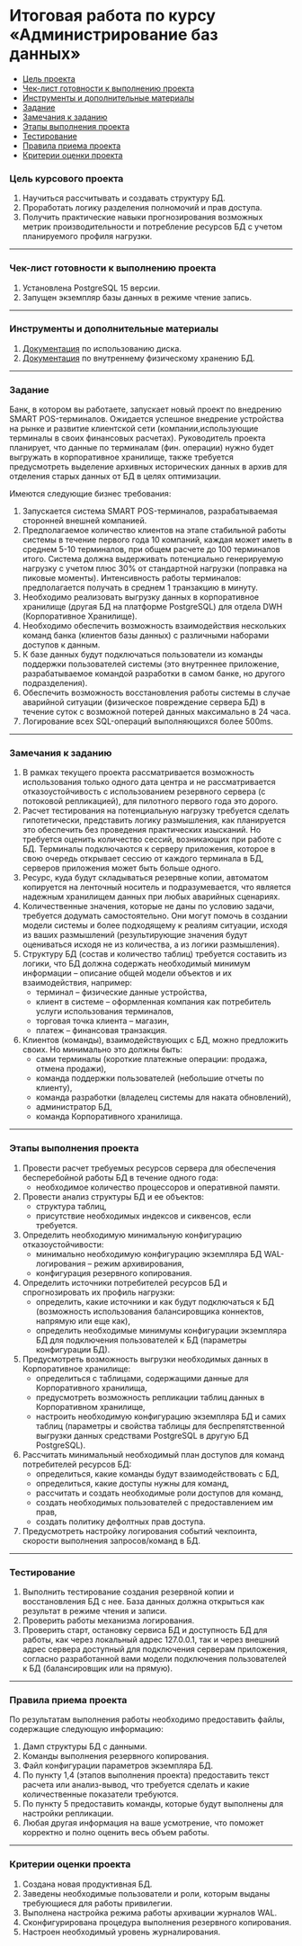 # Итоговая работа по курсу «Администрирование баз данных»

* [Цель проекта](#цель-курсового-проекта)
* [Чек-лист готовности к выполнению проекта](#Чек-лист-готовности-к-выполнению-проекта)
* [Инструменты и дополнительные материалы](#Инструменты-и-дополнительные-материалы)
* [Задание](#задание)
* [Замечания к заданию](#замечания-к-заданию) 
* [Этапы выполнения проекта](#этапы-выполнения-проекта) 
* [Тестирование](#тестирование) 
* [Правила приема проекта](#правила-приема-проекта)
* [Критерии оценки проекта](#критерии-оценки-проекта)

### Цель курсового проекта

1. Научиться рассчитывать и создавать структуру БД.
2. Проработать логику разделения полномочий и прав доступа.
3. Получить практические навыки прогнозирования возможных метрик производительности и потребление ресурсов БД с учетом планируемого профиля нагрузки.

------

### Чек-лист готовности к выполнению проекта

1. Установлена PostgreSQL 15 версии.
2. Запущен экземпляр базы данных в режиме чтение запись.

------

### Инструменты и дополнительные материалы

1. [Документация](https://postgrespro.ru/docs/postgresql/15/diskusage) по использованию диска. 
2. [Документация](https://postgrespro.ru/docs/postgresql/15/storage) по внутреннему физическому хранению БД. 

------

### Задание 

Банк, в котором вы работаете, запускает новый проект по внедрению SMART POS-терминалов.
Ожидается успешное внедрение устройства на рынке и развитие клиентской сети (компании,использующие терминалы в своих финансовых расчетах).
Руководитель проекта планирует, что данные по терминалам (фин. операции) нужно будет выгружать в корпоративное хранилище, 
также требуется предусмотреть выделение архивных исторических данных в архив для отделения старых данных от БД в целях оптимизации.
 
Имеются следующие бизнес требования:

1. Запускается система SMART POS-терминалов, разрабатываемая сторонней внешней компанией.
2. Предполагаемое количество клиентов на этапе стабильной работы системы в течение первого года 10 компаний, 
каждая может иметь в среднем 5-10 терминалов, при общем расчете до 100 терминалов итого. 
Система должна выдерживать потенциально генерируемую нагрузку с учетом плюс 30% от стандартной нагрузки (поправка на пиковые моменты). 
Интенсивность работы терминалов: предполагается получать в среднем 1 транзакцию в минуту.
3. Необходимо реализовать выгрузку данных в корпоративное хранилище (другая БД на платформе PostgreSQL) для отдела DWH (Корпоративное Хранилище).
4. Необходимо обеспечить возможность взаимодействия нескольких команд банка (клиентов базы данных) с различными наборами доступов к данным.
5. К базе данных будут подключаться пользователи из команды поддержки пользователей системы (это внутреннее приложение, разрабатываемое командой 
разработки в самом банке, но другого подразделения).
6. Обеспечить возможность восстановления работы системы в случае аварийной ситуации (физическое повреждение сервера БД) в течение суток с возможной потерей данных максимально в 24 часа.
7. Логирование всех SQL-операций выполняющихся более 500ms.
  
---

### Замечания к заданию

1. В рамках текущего проекта рассматривается возможность использования только одного дата центра и не рассматривается отказоустойчивость с 
использованием резервного сервера (с потоковой репликацией), для пилотного первого года это дорого.
2. Расчет тестирования на потенциальную нагрузку требуется сделать гипотетически, представить логику размышления, как планируется это обеспечить без проведения практических изысканий. Но требуется оценить количество сессий, возникающих при работе с БД. 
Терминалы подключаются к серверу приложения, которое в свою очередь открывает сессию от каждого терминала в БД, серверов приложения может быть больше одного.
3. Ресурс, куда будут складываться резервные копии, автоматом копируется на ленточный носитель и подразумевается, что является надежным хранилищем данных при любых аварийных сценариях.
4. Количественные значения, которые не даны по условию задачи, требуется додумать самостоятельно. Они могут помочь в создании модели системы и более подходящему к реалиям ситуации, исходя из ваших размышлений (результирующие значения будут оцениваться исходя не из количества, а из логики размышления).
5. Структуру БД (состав и количество таблиц) требуется составить из логики, что БД должна содержать необходимый минимум информации – описание общей модели объектов и их взаимодействия, например:
   - терминал – физические данные устройства, 
   - клиент в системе – оформленная компания как потребитель услуги использования терминалов, 
   - торговая точка клиента – магазин, 
   - платеж – финансовая транзакция.
6. Клиентов (команды), взаимодействующих с БД, можно предложить своих. Но минимально это должны быть: 
    - сами терминалы (короткие платежные операции: продажа, отмена продажи), 
    - команда поддержки пользователей (небольшие отчеты по клиенту), 
    - команда разработки (владелец системы для наката обновлений), 
    - администратор БД, 
    - команда Корпоративного хранилища.
  
---

### Этапы выполнения проекта

1. Провести расчет требуемых ресурсов сервера для обеспечения бесперебойной работы БД в течение одного года:
   - необходимое количество процессоров и оперативной памяти.
2. Провести анализ структуры БД и ее объектов:
   - структура таблиц,
   - присутствие необходимых индексов и сиквенсов, если требуется.
3. Определить необходимую минимальную конфигурацию отказоустойчивости:
   - минимально необходимую  конфигурацию экземпляра БД WAL-логирования – режим архивирования,
   - конфигурация резервного копирования.
4. Определить источники потребителей ресурсов БД и спрогнозировать их профиль нагрузки:
   - определить, какие источники и как будут подключаться к БД (возможность использования балансировщика коннектов, напрямую или еще как),
   - определить необходимые минимумы конфигурации экземпляра БД для подключения пользователей к БД (параметры конфигурации БД).
5. Предусмотреть возможность выгрузки необходимых данных в Корпоративное хранилище:
   - определиться с таблицами, содержащими данные для Корпоративного хранилища,
   - предусмотреть возможность репликации таблиц данных в Корпоративном хранилище,
   - настроить необходимую конфигурацию экземпляра БД и самих таблиц (параметры и свойства таблицы для беспрепятственной выгрузки данных средствами PostgreSQL в другую БД PostgreSQL).
6. Рассчитать минимальный необходимый план доступов для команд потребителей ресурсов БД:
   - определиться, какие команды будут взаимодействовать с БД,
   - определиться, какие доступы нужны для команд,
   - рассчитать и создать необходимые роли доступов для команд,
   - создать необходимых пользователей с предоставлением им прав,
   - создать политику дефолтных прав доступа.
7. Предусмотреть настройку логирования событий чекпоинта, скорости выполнения запросов/команд в БД.

---

###  Тестирование

1. Выполнить тестирование создания резервной копии и восстановления БД с нее. База данных должна открыться как результат в режиме чтения и записи.
2. Проверить работы механизма логирования.
3. Проверить старт, остановку сервиса БД и доступность БД для работы, как через локальный адрес 127.0.0.1, так и через внешний адрес сервера доступный для подключения серверам приложения, согласно разработанной вами модели подключения пользователей к БД (балансировщик или на прямую).
 
---

###  Правила приема проекта

По результатам выполнения работы необходимо предоставить файлы, содержащие следующую информацию:
1. Дамп структуры БД с данными.
2. Команды выполнения резервного копирования.
3. Файл конфигурации параметров экземпляра БД.
4. По пункту 1,4 (этапов выполнения проекта) предоставить текст расчета или анализ-вывод, что требуется сделать и какие количественные показатели требуются.
5. По пункту 5 предоставить команды, которые будут выполнены для настройки репликации.
6. Любая другая информация на ваше усмотрение, что поможет корректно и полно оценить весь объем работы.

---

### Критерии оценки проекта

1. Создана новая продуктивная БД.
2. Заведены необходимые пользователи и роли, которым выданы требующиеся для работы привилегии.
3. Выполнена настройка режима работы архивации журналов WAL.
4. Сконфигурирована процедура выполнения резервного копирования.
5. Настроен необходимый уровень журналирования.
